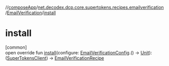 //[composeApp](../../../index.md)/[net.decodex.dcp.core.supertokens.recipes.emailverification](../index.md)/[EmailVerification](index.md)/[install](install.md)

# install

[common]\
open override fun [install](install.md)(configure: [EmailVerificationConfig](../-email-verification-config/index.md).() -&gt; [Unit](https://kotlinlang.org/api/latest/jvm/stdlib/kotlin/-unit/index.html)): ([SuperTokensClient](../../net.decodex.dcp.core.supertokens/-super-tokens-client/index.md)) -&gt; [EmailVerificationRecipe](../-email-verification-recipe/index.md)
